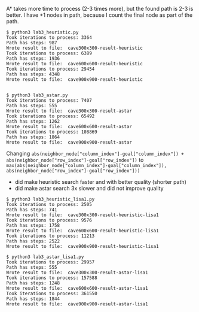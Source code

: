 A* takes more time to process (2-3 times more), but the found path is 2-3 is better. I have +1 nodes in path, because I count the final node as part of the path.

```
$ python3 lab3_heuristic.py 
Took iterations to process: 3364
Path has steps: 987
Wrote result to file:  cave300x300-result-heuristic
Took iterations to process: 6389
Path has steps: 1936
Wrote result to file:  cave600x600-result-heuristic
Took iterations to process: 29454
Path has steps: 4348
Wrote result to file:  cave900x900-result-heuristic


$ python3 lab3_astar.py 
Took iterations to process: 7407
Path has steps: 555
Wrote result to file:  cave300x300-result-astar
Took iterations to process: 65492
Path has steps: 1262
Wrote result to file:  cave600x600-result-astar
Took iterations to process: 108869
Path has steps: 1864
Wrote result to file:  cave900x900-result-astar
```


Changing `abs(neighbor_node["column_index"]-goal["column_index"]) + abs(neighbor_node["row_index"]-goal["row_index"])` to `max(abs(neighbor_node["column_index"]-goal["column_index"]), abs(neighbor_node["row_index"]-goal["row_index"]))`

* did make heuristic search faster and with better quality (shorter path)
* did make astar search 3x slower and did not improve quality 

```
$ python3 lab3_heuristic_lisa1.py
Took iterations to process: 2505
Path has steps: 741
Wrote result to file:  cave300x300-result-heuristic-lisa1
Took iterations to process: 9576
Path has steps: 1758
Wrote result to file:  cave600x600-result-heuristic-lisa1
Took iterations to process: 11213
Path has steps: 2522
Wrote result to file:  cave900x900-result-heuristic-lisa1

$ python3 lab3_astar_lisa1.py 
Took iterations to process: 29957
Path has steps: 555
Wrote result to file:  cave300x300-result-astar-lisa1
Took iterations to process: 157588
Path has steps: 1248
Wrote result to file:  cave600x600-result-astar-lisa1
Took iterations to process: 361550
Path has steps: 1844
Wrote result to file:  cave900x900-result-astar-lisa1
```


